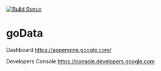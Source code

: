 [![Build Status](https://travis-ci.org/rockhouse/goData.svg)](https://travis-ci.org/rockhouse/goData)

goData
======

Dashboard
https://appengine.google.com/

Developers Console
https://console.developers.google.com
